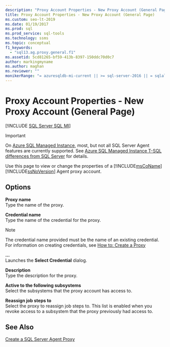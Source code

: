 ```yaml
---
description: "Proxy Account Properties - New Proxy Account (General Page)"
title: Proxy Account Properties - New Proxy Account (General Page)
ms.custom: seo-lt-2019
ms.date: 01/19/2017
ms.prod: sql
ms.prod_service: sql-tools
ms.technology: ssms
ms.topic: conceptual
f1_keywords: 
  - "sql13.ag.proxy.general.f1"
ms.assetid: 5cd81265-bf59-413b-8397-150ddc70d0c7
author: markingmyname
ms.author: maghan
ms.reviewer: ""
monikerRange: "= azuresqldb-mi-current || >= sql-server-2016 || = sqlallproducts-allversions"
---
```

# Proxy Account Properties - New Proxy Account (General Page)
[!INCLUDE [SQL Server SQL MI](../../includes/applies-to-version/sql-asdbmi.md)]

> [!IMPORTANT]  
> On [Azure SQL Managed Instance](/azure/sql-database/sql-database-managed-instance), most, but not all SQL Server Agent features are currently supported. See [Azure SQL Managed Instance T-SQL differences from SQL Server](/azure/sql-database/sql-database-managed-instance-transact-sql-information#sql-server-agent) for details.

Use this page to view or change the properties of a [!INCLUDE[msCoName](../../includes/msconame_md.md)] [!INCLUDE[ssNoVersion](../../includes/ssnoversion-md.md)] Agent proxy account.  
  
## Options  
**Proxy name**  
Type the name of the proxy.  
  
**Credential name**  
Type the name of the credential for the proxy.  
  
> [!NOTE]  
> The credential name provided must be the name of an existing credential. For information on creating credentials, see [How to: Create a Proxy](../../relational-databases/security/authentication-access/create-a-credential.md)  
  
**...**  
Launches the **Select Credential** dialog.  
  
**Description**  
Type the description for the proxy.  
  
**Active to the following subsystems**  
Select the subsystems that the proxy account has access to.  
  
**Reassign job steps to**  
Select the proxy to reassign job steps to. This list is enabled when you revoke access to a subsystem that the proxy previously had access to.  
  
## See Also  
[Create a SQL Server Agent Proxy](../../ssms/agent/create-a-sql-server-agent-proxy.md)  
